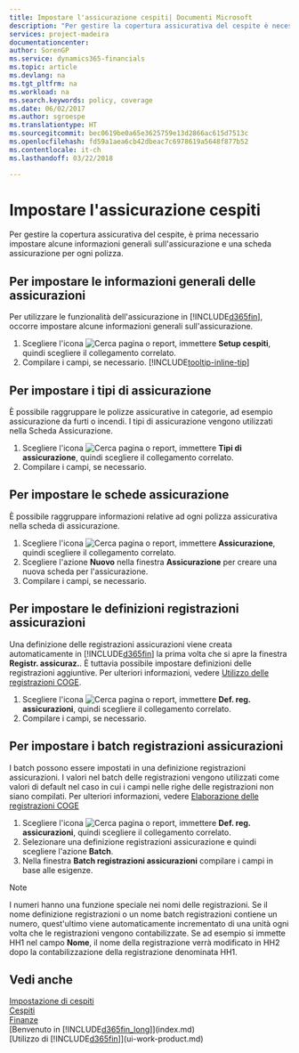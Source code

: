```yaml
---
title: Impostare l'assicurazione cespiti| Documenti Microsoft
description: "Per gestire la copertura assicurativa del cespite è necessario impostare le informazioni generali sull'assicurazione e una scheda assicurazione."
services: project-madeira
documentationcenter: 
author: SorenGP
ms.service: dynamics365-financials
ms.topic: article
ms.devlang: na
ms.tgt_pltfrm: na
ms.workload: na
ms.search.keywords: policy, coverage
ms.date: 06/02/2017
ms.author: sgroespe
ms.translationtype: HT
ms.sourcegitcommit: bec0619be0a65e3625759e13d2866ac615d7513c
ms.openlocfilehash: fd59a1aea6cb42dbeac7c6978619a5648f877b52
ms.contentlocale: it-ch
ms.lasthandoff: 03/22/2018

---
```

# <a name="set-up-fixed-asset-insurance"></a>Impostare l'assicurazione cespiti
Per gestire la copertura assicurativa del cespite, è prima necessario impostare alcune informazioni generali sull'assicurazione e una scheda assicurazione per ogni polizza.

## <a name="to-set-up-general-insurance-information"></a>Per impostare le informazioni generali delle assicurazioni
Per utilizzare le funzionalità dell'assicurazione in [!INCLUDE[d365fin](includes/d365fin_md.md)], occorre impostare alcune informazioni generali sull'assicurazione.  

1. Scegliere l'icona ![Cerca pagina o report](media/ui-search/search_small.png "icona Cerca pagina o report"), immettere **Setup cespiti**, quindi scegliere il collegamento correlato.  
2. Compilare i campi, se necessario. [!INCLUDE[tooltip-inline-tip](includes/tooltip-inline-tip_md.md)]  

## <a name="to-set-up-insurance-types"></a>Per impostare i tipi di assicurazione
È possibile raggruppare le polizze assicurative in categorie, ad esempio assicurazione da furti o incendi. I tipi di assicurazione vengono utilizzati nella Scheda Assicurazione.

1. Scegliere l'icona ![Cerca pagina o report](media/ui-search/search_small.png "icona Cerca pagina o report"), immettere **Tipi di assicurazione**, quindi scegliere il collegamento correlato.  
2. Compilare i campi, se necessario.

## <a name="to-set-up-insurance-cards"></a>Per impostare le schede assicurazione
È possibile raggruppare informazioni relative ad ogni polizza assicurativa nella scheda di assicurazione.  

1. Scegliere l'icona ![Cerca pagina o report](media/ui-search/search_small.png "icona Cerca pagina o report"), immettere **Assicurazione**, quindi scegliere il collegamento correlato.  
2. Scegliere l'azione **Nuovo** nella finestra **Assicurazione** per creare una nuova scheda per l'assicurazione.  
3. Compilare i campi, se necessario.

## <a name="to-set-up-insurance-journal-templates"></a>Per impostare le definizioni registrazioni assicurazioni
Una definizione delle registrazioni assicurazioni viene creata automaticamente in [!INCLUDE[d365fin](includes/d365fin_md.md)] la prima volta che si apre la finestra **Registr. assicuraz.**. È tuttavia possibile impostare definizioni delle registrazioni aggiuntive. Per ulteriori informazioni, vedere [Utilizzo delle registrazioni COGE](ui-work-general-journals.md).  

1. Scegliere l'icona ![Cerca pagina o report](media/ui-search/search_small.png "icona Cerca pagina o report"), immettere **Def. reg. assicurazioni**, quindi scegliere il collegamento correlato.  
2. Compilare i campi, se necessario.

## <a name="to-set-up-insurance-journal-batches"></a>Per impostare i batch registrazioni assicurazioni
I batch possono essere impostati in una definizione registrazioni assicurazioni. I valori nel batch delle registrazioni vengono utilizzati come valori di default nel caso in cui i campi nelle righe delle registrazioni non siano compilati. Per ulteriori informazioni, vedere [Elaborazione delle registrazioni COGE](ui-work-general-journals.md)  

1. Scegliere l'icona ![Cerca pagina o report](media/ui-search/search_small.png "icona Cerca pagina o report"), immettere **Def. reg. assicurazioni**, quindi scegliere il collegamento correlato.  
2. Selezionare una definizione registrazioni assicurazione e quindi scegliere l'azione **Batch**.
3. Nella finestra **Batch registrazioni assicurazioni** compilare i campi in base alle esigenze.

> [!NOTE]  
>   I numeri hanno una funzione speciale nei nomi delle registrazioni. Se il nome definizione registrazioni o un nome batch registrazioni contiene un numero, quest'ultimo viene automaticamente incrementato di una unità ogni volta che le registrazioni vengono contabilizzate. Se ad esempio si immette HH1 nel campo **Nome**, il nome della registrazione verrà modificato in HH2 dopo la contabilizzazione della registrazione denominata HH1.

## <a name="see-also"></a>Vedi anche
[Impostazione di cespiti](fa-setup.md)  
[Cespiti](fa-manage.md)  
[Finanze](finance.md)  
[Benvenuto in [!INCLUDE[d365fin_long](includes/d365fin_long_md.md)]](index.md)  
[Utilizzo di [!INCLUDE[d365fin](includes/d365fin_md.md)]](ui-work-product.md)

